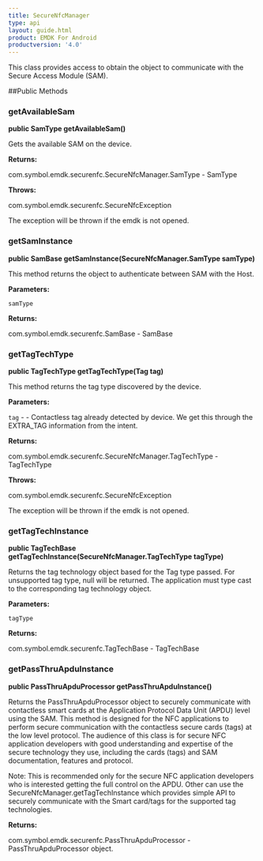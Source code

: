 ```yaml
---
title: SecureNfcManager
type: api
layout: guide.html
product: EMDK For Android
productversion: '4.0'
---
```



This class provides access to obtain the object to communicate with the
 Secure Access Module (SAM).
 
 

##Public Methods

### getAvailableSam

**public SamType getAvailableSam()**

Gets the available SAM on the device.

**Returns:**

com.symbol.emdk.securenfc.SecureNfcManager.SamType - SamType

**Throws:**

com.symbol.emdk.securenfc.SecureNfcException

The exception will be thrown if the emdk is not opened.

### getSamInstance

**public SamBase getSamInstance(SecureNfcManager.SamType samType)**

This method returns the object to authenticate between SAM with the Host.

**Parameters:**

`samType`

**Returns:**

com.symbol.emdk.securenfc.SamBase - SamBase

### getTagTechType

**public TagTechType getTagTechType(Tag tag)**

This method returns the tag type discovered by the device.

**Parameters:**

`tag` - - Contactless tag already detected by device. We get this
            through the EXTRA_TAG information from the intent.

**Returns:**

com.symbol.emdk.securenfc.SecureNfcManager.TagTechType - TagTechType

**Throws:**

com.symbol.emdk.securenfc.SecureNfcException

The exception will be thrown if the emdk is not opened.

### getTagTechInstance

**public TagTechBase getTagTechInstance(SecureNfcManager.TagTechType tagType)**

Returns the tag technology object based for the Tag type passed. For
 unsupported tag type, null will be returned. The application must type
 cast to the corresponding tag technology object.

**Parameters:**

`tagType`

**Returns:**

com.symbol.emdk.securenfc.TagTechBase - TagTechBase

### getPassThruApduInstance

**public PassThruApduProcessor getPassThruApduInstance()**

Returns the PassThruApduProcessor object to securely communicate with
 contactless smart cards at the Application Protocol Data Unit (APDU)
 level using the SAM. This method is designed for the NFC applications to
 perform secure communication with the contactless secure cards (tags) at
 the low level protocol. The audience of this class is for secure NFC
 application developers with good understanding and expertise of the
 secure technology they use, including the cards (tags) and SAM
 documentation, features and protocol.
 
 Note: This is recommended only for the secure NFC application developers
 who is interested getting the full control on the APDU. Other can use the
 SecureNfcManager.getTagTechInstance which provides simple API to
 securely communicate with the Smart card/tags for the supported tag
 technologies.

**Returns:**

com.symbol.emdk.securenfc.PassThruApduProcessor - PassThruApduProcessor object.













